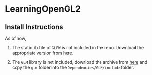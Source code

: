 # LearningOpenGL2
## Install Instructions
As of now, 
1. The static lib file of `GLFW` is not included in the repo. Download
the appropriate version from [here](https://www.glfw.org/download.html).

2. The `GLM` library is not included, download the archive from 
[here](https://github.com/g-truc/glm/releases/tag/1.0.1) and copy the `glm`
folder into the `Dependencies/GLM/include` folder.
